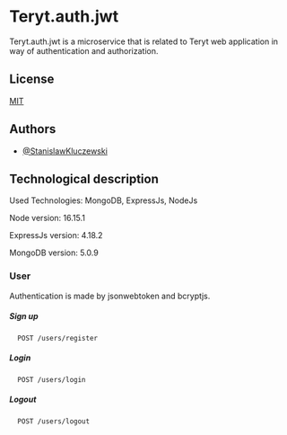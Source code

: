 # Teryt.auth.jwt

Teryt.auth.jwt is a microservice that is related to Teryt web application in way of authentication and authorization. 

## License

[MIT](https://choosealicense.com/licenses/mit/)


## Authors

- [@StanislawKluczewski](https://github.com/StanislawKluczewski)


## Technological description

Used Technologies:
MongoDB, ExpressJs, NodeJs

Node version: 16.15.1

ExpressJs version: 4.18.2

MongoDB version: 5.0.9


### User 
Authentication is made by jsonwebtoken and bcryptjs.

##### Sign up
```http
  POST /users/register
```

##### Login
```http
  POST /users/login
```

##### Logout
```http
  POST /users/logout
```